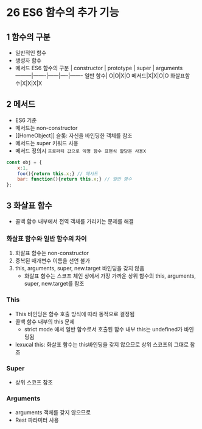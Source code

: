 # 26 ES6 함수의 추가 기능
## 1 함수의 구분
* 일반적인 함수
* 생성자 함수
* 메서드 
ES6 함수의 구분 | constructor | prototype | super | arguments
———|——-|——|—-|——-
일반 함수| O|O|X|O
메서드|X|X|O|O
화살표함수|X|X|X|X

## 2 메서드
* ES6 기준
* 메서드는 non-constructor
* [[HomeObject]] 슬롯: 자신을 바인딩한 객체를 참조
* 메서드는 super 키워드 사용
* 메서드 정의시 ```프로퍼티 값으로 익명 함수 표현식 할당은 사용X```
```javascript
const obj = {
	x:1,
	foo(){return this.x;} // 메서드
	bar: function(){return this.x;} // 일반 함수
};
```

## 3 화살표 함수
* 콜백 함수 내부에서 전역 객체를 가리키는 문제를 해결

### 화살표 함수와 일반 함수의 차이
1. 화살표 함수는 non-constructor
2. 중복된 매개변수 이름을 선언 불가
3. this, arguments, super, new.target 바인딩을 갖지 않음
	* 화살표 함수는 스코프 체인 상에서 가장 가까운 상위 함수의 this, arguments, super, new.target를 참조
	
### This
* This 바인딩은 함수 호출 방식에 따라 동적으로 결정됨
* 콜백 함수 내부의 this 문제
	* strict mode 에서 일반 함수로서 호출된 함수 내부 this는 undefined가 바인딩됨
* lexucal this: 화살표 함수는 this바인딩을 갖지 않으므로 상위 스코프의 그대로 참조

### Super
* 상위 스코프 참조

### Arguments
* arguments 객체를 갖지 않으므로 
* Rest 파라미터 사용